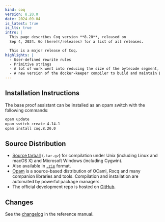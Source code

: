 ```yaml
---
kind: coq
version: 8.20.0
date: 2024-09-04
is_latest: true
is_lts: true
intro: |
  This page describes Coq version **8.20**, released on
  Sep 4, 2024. Go [here](/releases) for a list of all releases.

  This is a major release of Coq.
highlights: |
  - User-defined rewrite rules
  - Primitive strings
  - A lot of work went into reducing the size of the bytecode segment, which in turn means that .vo files might now be considerably smaller.
  - A new version of the docker-keeper compiler to build and maintain Docker images of Coq.
---
```


## Installation Instructions

The base proof assistant can be installed as an opam switch with the following commands:
```bash
opam update
opam switch create 4.14.1
opam install coq.8.20.0
```

Source Distribution
-------------------

- [Source
  tarball](https://github.com/coq/coq/archive/refs/tags/V8.20.0.tar.gz)
  (`.tar.gz`) for compilation under Unix (including Linux and macOS X)
  and Microsoft Windows (including Cygwin).
- Also available in
  [`.zip`](https://github.com/coq/coq/archive/refs/tags/V8.20.0.zip)
  format.
- [Opam](https://opam.ocaml.org/) is a source-based distribution of
  OCaml, Rocq and many companion libraries and tools. Compilation and
  installation are automated by powerful package managers.
- The official development repo is hosted on
  [GitHub](https://github.com/coq/coq).

<!-- The
[INSTALL](https://ocaml.org/releases/5.2/notes/INSTALL.adoc) file
of the distribution provides detailed compilation and installation
instructions. See also the [Windows release
notes](https://ocaml.org/releases/5.2/notes/README.win32.adoc) for
instructions on how to build under Windows. -->

## Changes 

See the [changelog](https://coq.inria.fr/doc/v8.20/refman/changes.html#changes-in-8-20-0) in the reference manual.
